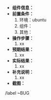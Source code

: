 * **组件信息：**  
* **前置条件：**  
    1.  环境：ubuntu
    2.  组件：
    3.  其他：
* **操作步骤：**    
    1.  xx
* **预期结果：**  
    1.  xx
* **实际结果：**  
    1.  xx
* **补充说明：**  
    1.  xx
* **截图：**    
 
/label ~BUG 